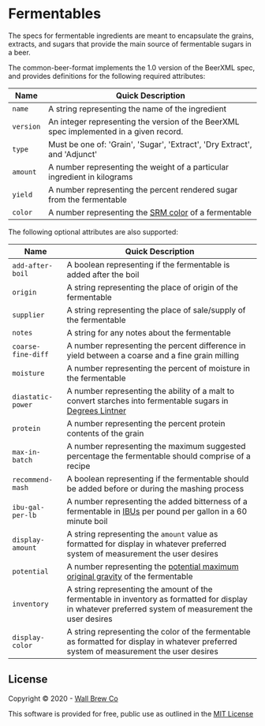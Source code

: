 # Fermentables

The specs for fermentable ingredients are meant to encapsulate the grains, extracts, and sugars that provide the main source of fermentable sugars in a beer.

The common-beer-format implements the 1.0 version of the BeerXML spec, and provides definitions for the following required attributes:

| Name      | Quick Description
|-----------|------------------
| `name`    | A string representing the name of the ingredient
| `version` | An integer representing the version of the BeerXML spec implemented in a given record.
| `type`    | Must be one of: 'Grain', 'Sugar', 'Extract', 'Dry Extract', and 'Adjunct'
| `amount`  | A number representing the weight of a particular ingredient in kilograms
| `yield`   | A number representing the percent rendered sugar from the fermentable
| `color`   | A number representing the [SRM color](https://en.wikipedia.org/wiki/Standard_Reference_Method) of a fermentable

The following optional attributes are also supported:

| Name               | Quick Description
|--------------------|------------------
| `add-after-boil`   | A boolean representing if the fermentable is added after the boil
| `origin`           | A string representing the place of origin of the fermentable
| `supplier`         | A string representing the place of sale/supply of the fermentable
| `notes`            | A string for any notes about the fermentable
| `coarse-fine-diff` | A number representing the percent difference in yield between a coarse and a fine grain milling
| `moisture`         | A number representing the percent of moisture in the fermentable
| `diastatic-power`  | A number representing the ability of a malt to convert starches into fermentable sugars in [Degrees Lintner](https://en.wikipedia.org/wiki/Degree_Lintner)
| `protein`          | A number representing the percent protein contents of the grain
| `max-in-batch`     | A number representing the maximum suggested percentage the fermentable should comprise of a recipe
| `recommend-mash`   | A boolean representing if the fermentable should be added before or during the mashing process
| `ibu-gal-per-lb`   | A number representing the added bitterness of a fermentable in [IBUs](https://en.wikipedia.org/wiki/Beer_measurement#Bitterness) per pound per gallon in a 60 minute boil
| `display-amount`   | A string representing the `amount` value as formatted for display in whatever preferred system of measurement the user desires
| `potential`        | A number representing the [potential maximum original gravity](https://en.wikipedia.org/wiki/Gravity_(alcoholic_beverage)) of the fermentable
| `inventory`        | A string representing the amount of the fermentable in inventory as formatted for display in whatever preferred system of measurement the user desires
| `display-color`    | A string representing the color of the fermentable as formatted for display in whatever preferred system of measurement the user desires

## License

Copyright © 2020 - [Wall Brew Co](https://wallbrew.com/)

This software is provided for free, public use as outlined in the [MIT License](https://github.com/Wall-Brew-Co/common-beer-format/blob/master/LICENSE)
